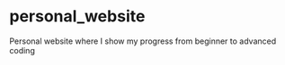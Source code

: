 personal_website
================

Personal website where I show my progress from beginner to advanced coding
